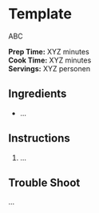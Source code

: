 # Template

ABC

**Prep Time:** XYZ minutes  
**Cook Time:** XYZ minutes  
**Servings:** XYZ personen

## Ingredients

- ...

## Instructions

1. ...

## Trouble Shoot

...
